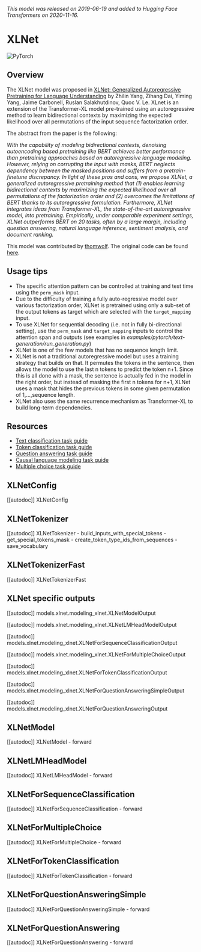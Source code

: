 <!--Copyright 2020 The HuggingFace Team. All rights reserved.

Licensed under the Apache License, Version 2.0 (the "License"); you may not use this file except in compliance with
the License. You may obtain a copy of the License at

http://www.apache.org/licenses/LICENSE-2.0

Unless required by applicable law or agreed to in writing, software distributed under the License is distributed on
an "AS IS" BASIS, WITHOUT WARRANTIES OR CONDITIONS OF ANY KIND, either express or implied. See the License for the
specific language governing permissions and limitations under the License.

⚠️ Note that this file is in Markdown but contain specific syntax for our doc-builder (similar to MDX) that may not be
rendered properly in your Markdown viewer.

-->
*This model was released on 2019-06-19 and added to Hugging Face Transformers on 2020-11-16.*

# XLNet

<div class="flex flex-wrap space-x-1">
<img alt="PyTorch" src="https://img.shields.io/badge/PyTorch-DE3412?style=flat&logo=pytorch&logoColor=white">
</div>

## Overview

The XLNet model was proposed in [XLNet: Generalized Autoregressive Pretraining for Language Understanding](https://huggingface.co/papers/1906.08237) by Zhilin Yang, Zihang Dai, Yiming Yang, Jaime Carbonell, Ruslan Salakhutdinov,
Quoc V. Le. XLnet is an extension of the Transformer-XL model pre-trained using an autoregressive method to learn
bidirectional contexts by maximizing the expected likelihood over all permutations of the input sequence factorization
order.

The abstract from the paper is the following:

*With the capability of modeling bidirectional contexts, denoising autoencoding based pretraining like BERT achieves
better performance than pretraining approaches based on autoregressive language modeling. However, relying on
corrupting the input with masks, BERT neglects dependency between the masked positions and suffers from a
pretrain-finetune discrepancy. In light of these pros and cons, we propose XLNet, a generalized autoregressive
pretraining method that (1) enables learning bidirectional contexts by maximizing the expected likelihood over all
permutations of the factorization order and (2) overcomes the limitations of BERT thanks to its autoregressive
formulation. Furthermore, XLNet integrates ideas from Transformer-XL, the state-of-the-art autoregressive model, into
pretraining. Empirically, under comparable experiment settings, XLNet outperforms BERT on 20 tasks, often by a large
margin, including question answering, natural language inference, sentiment analysis, and document ranking.*

This model was contributed by [thomwolf](https://huggingface.co/thomwolf). The original code can be found [here](https://github.com/zihangdai/xlnet/).

## Usage tips

- The specific attention pattern can be controlled at training and test time using the `perm_mask` input.
- Due to the difficulty of training a fully auto-regressive model over various factorization order, XLNet is pretrained
  using only a sub-set of the output tokens as target which are selected with the `target_mapping` input.
- To use XLNet for sequential decoding (i.e. not in fully bi-directional setting), use the `perm_mask` and
  `target_mapping` inputs to control the attention span and outputs (see examples in
  *examples/pytorch/text-generation/run_generation.py*)
- XLNet is one of the few models that has no sequence length limit.
- XLNet is not a traditional autoregressive model but uses a training strategy that builds on that. It permutes the tokens in the sentence, then allows the model to use the last n tokens to predict the token n+1. Since this is all done with a mask, the sentence is actually fed in the model in the right order, but instead of masking the first n tokens for n+1, XLNet uses a mask that hides the previous tokens in some given permutation of 1,…,sequence length.
- XLNet also uses the same recurrence mechanism as Transformer-XL to build long-term dependencies.

## Resources

- [Text classification task guide](../tasks/sequence_classification)
- [Token classification task guide](../tasks/token_classification)
- [Question answering task guide](../tasks/question_answering)
- [Causal language modeling task guide](../tasks/language_modeling)
- [Multiple choice task guide](../tasks/multiple_choice)

## XLNetConfig

[[autodoc]] XLNetConfig

## XLNetTokenizer

[[autodoc]] XLNetTokenizer
    - build_inputs_with_special_tokens
    - get_special_tokens_mask
    - create_token_type_ids_from_sequences
    - save_vocabulary

## XLNetTokenizerFast

[[autodoc]] XLNetTokenizerFast

## XLNet specific outputs

[[autodoc]] models.xlnet.modeling_xlnet.XLNetModelOutput

[[autodoc]] models.xlnet.modeling_xlnet.XLNetLMHeadModelOutput

[[autodoc]] models.xlnet.modeling_xlnet.XLNetForSequenceClassificationOutput

[[autodoc]] models.xlnet.modeling_xlnet.XLNetForMultipleChoiceOutput

[[autodoc]] models.xlnet.modeling_xlnet.XLNetForTokenClassificationOutput

[[autodoc]] models.xlnet.modeling_xlnet.XLNetForQuestionAnsweringSimpleOutput

[[autodoc]] models.xlnet.modeling_xlnet.XLNetForQuestionAnsweringOutput

## XLNetModel

[[autodoc]] XLNetModel
    - forward

## XLNetLMHeadModel

[[autodoc]] XLNetLMHeadModel
    - forward

## XLNetForSequenceClassification

[[autodoc]] XLNetForSequenceClassification
    - forward

## XLNetForMultipleChoice

[[autodoc]] XLNetForMultipleChoice
    - forward

## XLNetForTokenClassification

[[autodoc]] XLNetForTokenClassification
    - forward

## XLNetForQuestionAnsweringSimple

[[autodoc]] XLNetForQuestionAnsweringSimple
    - forward

## XLNetForQuestionAnswering

[[autodoc]] XLNetForQuestionAnswering
    - forward
